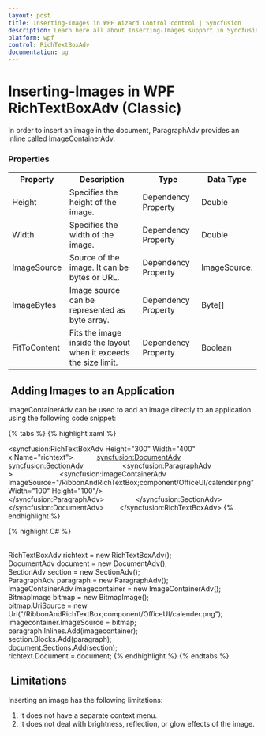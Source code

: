 ```yaml
---
layout: post
title: Inserting-Images in WPF Wizard Control control | Syncfusion
description: Learn here all about Inserting-Images support in Syncfusion WPF RichTextBoxAdv (Classic) control and more.
platform: wpf
control: RichTextBoxAdv
documentation: ug
---
```


# Inserting-Images in WPF RichTextBoxAdv (Classic)

In order to insert an image in the document, ParagraphAdv provides an inline called ImageContainerAdv. 

### Properties




<table>
<tr>
<th>
Property</th><th>
Description</th><th>
Type</th><th>
Data Type</th></tr>
<tr>
<td>
Height</td><td>
Specifies the height of the image.</td><td>
Dependency Property</td><td>
Double</td></tr>
<tr>
<td>
Width</td><td>
Specifies the width of the image.</td><td>
Dependency Property</td><td>
Double</td></tr>
<tr>
<td>
ImageSource</td><td>
Source of the image. It can be bytes or URL.</td><td>
Dependency Property</td><td>
ImageSource.</td></tr>
<tr>
<td>
ImageBytes</td><td>
Image source can be represented as byte array.</td><td>
Dependency Property</td><td>
Byte[]</td></tr>
<tr>
<td>
FitToContent</td><td>
Fits the image inside the layout when it exceeds the size limit.</td><td>
Dependency Property</td><td>
Boolean</td></tr>
</table>


##  Adding Images to an Application

ImageContainerAdv can be used to add an image directly to an application using the following code snippet:


{% tabs %}
{% highlight xaml %}

 
<syncfusion:RichTextBoxAdv Height="300" Width="400" x:Name="richtext">            
<syncfusion:DocumentAdv>                
<syncfusion:SectionAdv>                    
<syncfusion:ParagraphAdv >                        
<syncfusion:ImageContainerAdv ImageSource="/RibbonAndRichTextBox;component/OfficeUI/calender.png" Width="100" Height="100"/>                    
</syncfusion:ParagraphAdv>               
 </syncfusion:SectionAdv>            
 </syncfusion:DocumentAdv>        
 </syncfusion:RichTextBoxAdv>
{% endhighlight %}

{% highlight C# %}

          
RichTextBoxAdv richtext = new RichTextBoxAdv();         
 DocumentAdv document = new DocumentAdv();        
 SectionAdv section = new SectionAdv();          
 ParagraphAdv paragraph = new ParagraphAdv();        
 ImageContainerAdv imagecontainer = new ImageContainerAdv();       
 BitmapImage bitmap = new BitmapImage();         
 bitmap.UriSource = new Uri("/RibbonAndRichTextBox;component/OfficeUI/calender.png");         
 imagecontainer.ImageSource = bitmap;         
 paragraph.Inlines.Add(imagecontainer);         
 section.Blocks.Add(paragraph);          
 document.Sections.Add(section);         
 richtext.Document = document;
{% endhighlight %}
{% endtabs %}


##  Limitations

Inserting an image has the following limitations:

1. It does not have a separate context menu.
2. It does not deal with brightness, reflection, or glow effects of the image.




